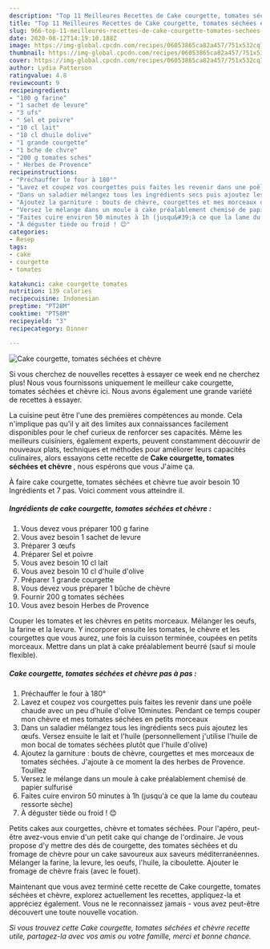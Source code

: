 ```yaml
---
description: "Top 11 Meilleures Recettes de Cake courgette, tomates séchées et chèvre"
title: "Top 11 Meilleures Recettes de Cake courgette, tomates séchées et chèvre"
slug: 966-top-11-meilleures-recettes-de-cake-courgette-tomates-sechees-et-chevre
date: 2020-08-12T14:19:10.188Z
image: https://img-global.cpcdn.com/recipes/06053865ca82a457/751x532cq70/cake-courgette-tomates-sechees-et-chevre-photo-principale-de-la-recette.jpg
thumbnail: https://img-global.cpcdn.com/recipes/06053865ca82a457/751x532cq70/cake-courgette-tomates-sechees-et-chevre-photo-principale-de-la-recette.jpg
cover: https://img-global.cpcdn.com/recipes/06053865ca82a457/751x532cq70/cake-courgette-tomates-sechees-et-chevre-photo-principale-de-la-recette.jpg
author: Lydia Patterson
ratingvalue: 4.8
reviewcount: 9
recipeingredient:
- "100 g farine"
- "1 sachet de levure"
- "3 ufs"
- " Sel et poivre"
- "10 cl lait"
- "10 cl dhuile dolive"
- "1 grande courgette"
- "1 bche de chvre"
- "200 g tomates sches"
- " Herbes de Provence"
recipeinstructions:
- "Préchauffer le four à 180°"
- "Lavez et coupez vos courgettes puis faites les revenir dans une poêle chaude avec un peu d’huile d&#39;olive 10minutes. Pendant ce temps couper mon chèvre et mes tomates séchées en petits morceaux"
- "Dans un saladier mélangez tous les ingrédients secs puis ajoutez les œufs. Versez ensuite le lait et l&#39;huile (personnellement j&#39;utilise l&#39;huile de mon bocal de tomates séchées plutôt que l&#39;huile d&#39;olive)"
- "Ajoutez la garniture : bouts de chèvre, courgettes et mes morceaux de tomates séchées. J&#39;ajoute à ce moment la des herbes de Provence. Touillez"
- "Versez le mélange dans un moule à cake préalablement chemisé de papier sulfurisé"
- "Faites cuire environ 50 minutes à 1h (jusqu&#39;à ce que la lame du couteau ressorte sèche)"
- "À déguster tiède ou froid ! 😊"
categories:
- Resep
tags:
- cake
- courgette
- tomates

katakunci: cake courgette tomates 
nutrition: 139 calories
recipecuisine: Indonesian
preptime: "PT28M"
cooktime: "PT58M"
recipeyield: "3"
recipecategory: Dinner

---
```



![Cake courgette, tomates séchées et chèvre](https://img-global.cpcdn.com/recipes/06053865ca82a457/751x532cq70/cake-courgette-tomates-sechees-et-chevre-photo-principale-de-la-recette.jpg)

Si vous cherchez de nouvelles recettes à essayer ce week end ne cherchez plus! Nous vous fournissons uniquement le meilleur cake courgette, tomates séchées et chèvre ici. Nous avons également une grande variété de recettes à essayer.

La cuisine peut être l'une des premières compétences au monde. Cela n'implique pas qu'il y ait des limites aux connaissances facilement disponibles pour le chef curieux de renforcer ses capacités. Même les meilleurs cuisiniers, également experts, peuvent constamment découvrir de nouveaux plats, techniques et méthodes pour améliorer leurs capacités culinaires, alors essayons cette recette de <strong> Cake courgette, tomates séchées et chèvre </strong>, nous espérons que vous J'aime ça.

<!--inarticleads1-->

À faire cake courgette, tomates séchées et chèvre tue avoir besoin 10 Ingrédients et 7 pas. Voici comment vous atteindre il.

##### Ingrédients de cake courgette, tomates séchées et chèvre :

1. Vous devez vous préparer 100 g farine
1. Vous avez besoin 1 sachet de levure
1. Préparer 3 œufs
1. Préparer  Sel et poivre
1. Vous avez besoin 10 cl lait
1. Vous avez besoin 10 cl d&#39;huile d&#39;olive
1. Préparer 1 grande courgette
1. Vous devez vous préparer 1 bûche de chèvre
1. Fournir 200 g tomates séchées
1. Vous avez besoin  Herbes de Provence


Couper les tomates et les chèvres en petits morceaux. Mélanger les oeufs, la farine et la levure. Y incorporer ensuite les tomates, le chèvre et les courgettes que vous aurez, une fois la cuisson terminée, coupées en petits morceaux. Mettre dans un plat à cake préalablement beurré (sauf si moule flexible). 

<!--inarticleads2-->

##### Cake courgette, tomates séchées et chèvre pas à pas :

1. Préchauffer le four à 180°
1. Lavez et coupez vos courgettes puis faites les revenir dans une poêle chaude avec un peu d’huile d&#39;olive 10minutes. Pendant ce temps couper mon chèvre et mes tomates séchées en petits morceaux
1. Dans un saladier mélangez tous les ingrédients secs puis ajoutez les œufs. Versez ensuite le lait et l&#39;huile (personnellement j&#39;utilise l&#39;huile de mon bocal de tomates séchées plutôt que l&#39;huile d&#39;olive)
1. Ajoutez la garniture : bouts de chèvre, courgettes et mes morceaux de tomates séchées. J&#39;ajoute à ce moment la des herbes de Provence. Touillez
1. Versez le mélange dans un moule à cake préalablement chemisé de papier sulfurisé
1. Faites cuire environ 50 minutes à 1h (jusqu&#39;à ce que la lame du couteau ressorte sèche)
1. À déguster tiède ou froid ! 😊


Petits cakes aux courgettes, chèvre et tomates séchées. Pour l&#39;apéro, peut-être avez-vous envie d&#39;un petit cake qui change de l&#39;ordinaire. Je vous propose d&#39;y mettre des dés de courgette, des tomates séchées et du fromage de chèvre pour un cake savoureux aux saveurs méditerranéennes. Mélanger la farine, la levure, les oeufs, l&#39;huile, la ciboulette. Ajouter le fromage de chèvre frais (avec le fouet). 

<!--inarticleads1-->

<p>
Maintenant que vous avez terminé cette recette de Cake courgette, tomates séchées et chèvre, explorez actuellement les recettes, appliquez-la et appréciez également. Vous ne le reconnaissez jamais - vous avez peut-être découvert une toute nouvelle vocation.
</p>

<p>
<i>Si vous trouvez cette Cake courgette, tomates séchées et chèvre recette utile, partagez-la avec vos amis ou votre famille, merci et bonne chance.</i>
</p>
